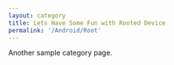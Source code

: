 ```yaml
---
layout: category
title: Lets Have Some Fun with Rooted Device
permalink: '/Android/Root'
---
```


Another sample category page.
